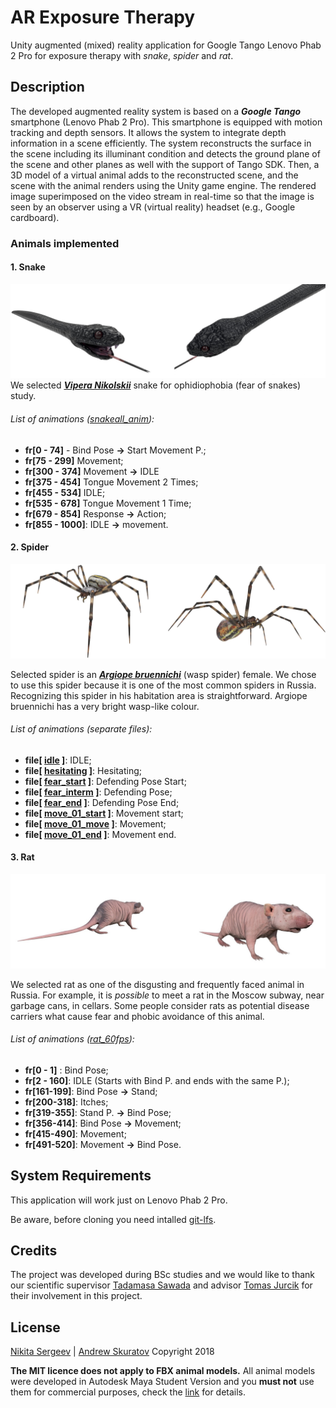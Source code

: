 # AR Exposure Therapy

  Unity augmented (mixed) reality application for Google Tango Lenovo Phab 2 Pro for exposure therapy with _snake_, _spider_ and _rat_.

## Description

The developed augmented reality system is based on a **_Google  Tango_** smartphone (Lenovo Phab 2 Pro). This smartphone is equipped with motion tracking and depth sensors. It allows the system to integrate depth information in a scene efficiently. The system reconstructs the surface in the scene including its illuminant condition and detects the ground plane of the scene and other planes as well with the support of Tango SDK. Then, a 3D model of a virtual animal adds to the reconstructed scene, and the scene with the animal renders using the Unity game engine. The rendered image superimposed on the video stream in real-time so that the image is seen by an observer using a VR (virtual reality) headset (e.g., Google cardboard).

### Animals implemented

#### 1. Snake
  ![The snake render](https://github.com/AnSkuratov/ar-exp-therapy/blob/master/pic/snake_gh.jpg)
  We selected [**_Vipera Nikolskii_**](https://en.wikipedia.org/wiki/Vipera_nikolskii) snake for ophidiophobia (fear of snakes) study.
  
###### List of animations ([snakeall_anim](https://github.com/anskuratov/ar-exp-therapy/blob/models/Resources/snake/maya/Assets/snakeall_anim.fbx)):
* **fr[0 - 74]** - Bind Pose **→** Start Movement P.;
* **fr[75 - 299]** Movement;
* **fr[300 - 374]** Movement **→** IDLE
* **fr[375 - 454]** Tongue Movement 2 Times;
* **fr[455 - 534]** IDLE;
* **fr[535 - 678]** Tongue Movement 1 Time;
* **fr[679 - 854]** Response **→** Action;
* **fr[855 - 1000]**: IDLE **→** movement.

#### 2. Spider
  ![The spider render](https://github.com/AnSkuratov/ar-exp-therapy/blob/master/pic/spider_gh.jpg)

  Selected spider is an [**_Argiope bruennichi_**](https://en.wikipedia.org/wiki/Argiope_bruennichi) (wasp spider) female. We chose to use this spider because it is one of the most common spiders in Russia. Recognizing this spider in his habitation area is straightforward. Argiope bruennichi has a very bright wasp-like colour.
  
  ###### List of animations (separate files):
  * **file[ [idle](https://github.com/anskuratov/ar-exp-therapy/blob/models/Resources/spider/maya/Assets/idle.fbx) ]**: IDLE;
  * **file[ [hesitating](https://github.com/anskuratov/ar-exp-therapy/blob/models/Resources/spider/maya/Assets/hesitating.fbx) ]**: Hesitating;
  * **file[ [fear_start](https://github.com/anskuratov/ar-exp-therapy/blob/models/Resources/spider/maya/Assets/fear_start.fbx) ]**: Defending Pose Start;
  * **file[ [fear_interm](https://github.com/anskuratov/ar-exp-therapy/blob/models/Resources/spider/maya/Assets/fear_interm.fbx) ]**: Defending Pose;
  * **file[ [fear_end](https://github.com/anskuratov/ar-exp-therapy/blob/models/Resources/spider/maya/Assets/fear_end.fbx) ]**: Defending Pose End;
  * **file[ [move_01_start](https://github.com/anskuratov/ar-exp-therapy/blob/models/Resources/spider/maya/Assets/move_01_start.fbx) ]**: Movement start;
  * **file[ [move_01_move](https://github.com/anskuratov/ar-exp-therapy/blob/models/Resources/spider/maya/Assets/move_01_move.fbx) ]**: Movement;
  * **file[ [move_01_end](https://github.com/anskuratov/ar-exp-therapy/blob/models/Resources/spider/maya/Assets/move_01_end.fbx) ]**: Movement end.
  
#### 3. Rat
  ![The rat render](https://github.com/AnSkuratov/ar-exp-therapy/blob/master/pic/rat_gh.jpg)

  We selected rat as one of the disgusting and frequently faced animal in Russia. For example, it is _possible_ to meet a rat in the Moscow subway, near garbage cans, in cellars. Some people consider rats as potential disease carriers what cause fear and phobic avoidance of this animal.

###### List of animations ([rat_60fps](https://github.com/anskuratov/ar-exp-therapy/blob/models/Resources/rat/maya/Assets/rat_60fps.fbx)):

* **fr[0 - 1]** : Bind Pose;
* **fr[2 - 160]**: IDLE (Starts with Bind P. and ends with the same P.);
* **fr[161-199]**: Bind Pose **→** Stand;
* **fr[200-318]**: Itches;
* **fr[319-355]**: Stand P. **→** Bind Pose;
* **fr[356-414]**: Bind Pose **→** Movement;
* **fr[415-490]**: Movement;
* **fr[491-520]**: Movement **→** Bind Pose.

## System Requirements

This application will work just on Lenovo Phab 2 Pro.

Be aware, before cloning you need intalled [git-lfs](https://github.com/git-lfs/git-lfs/wiki/Tutorial).

## Credits

The project was developed during BSc studies and we would like to thank our scientific supervisor [Tadamasa Sawada](https://www.hse.ru/en/staff/tsawada) and advisor [Tomas Jurcik](https://www.hse.ru/en/org/persons/198160260) for their involvement in this project.

## License
[Nikita Sergeev](https://github.com/ndsergeev) | [Andrew Skuratov](https://github.com/anskuratov)
Copyright 2018

**The MIT licence does not apply to FBX animal models.** All animal models were developed in Autodesk Maya Student Version and you **must not** use them for commercial purposes, check the [link](https://www.autodesk.com/company/terms-of-use/en/subscription-types#education) for details.
